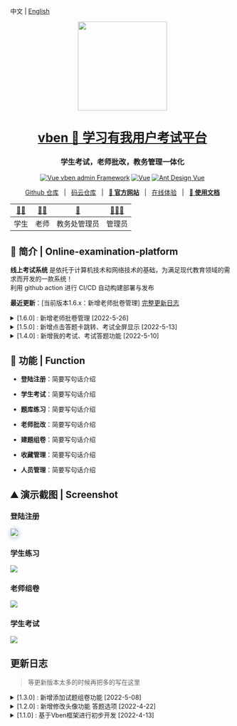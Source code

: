 中文   |   [English](./README.zh-CN.md)

<div align="center"> 
<!--  <a href="https://github.com/anncwb/vue-vben-admin"> <img alt="VbenAdmin Logo" width="200" src="https://anncwb.github.io/anncwb/images/logo.png"> </a> -->
  <a href="https://h-sina.404name.top"> <img width="200" src='https://img-blog.csdnimg.cn/390269990549419b9122f60c92ecf082.png'> </a>  
  <br>
</div>

<h1 align="center"><a href="https://h-sina.404name.top" target="_blank">vben  🚀  学习有我用户考试平台</a></h1>
<h3 align="center">学生考试，老师批改，教务管理一体化</h3>


<p align="center">
    <a href="https://github.com/vbenjs/vue-vben-admin" target="_blank"><img src="https://img.shields.io/badge/Vue vben admin-Framework-brightgreen" alt="Vue vben admin Framework"></a>
    <a href="https://github.com/vuejs/vue"><img src="https://img.shields.io/badge/Vue-Framework-orange" alt="Vue"></a>
    <a href="https://2x.antdv.com/components/overview"><img src="https://img.shields.io/badge/Ant Design Vue-UI-blue" alt="Ant Design Vue"></a>
   <!-- 
    <a href="https://www.oracle.com/technetwork/java/javase/downloads/index.html"><img src="https://img.shields.io/badge/JDK-8+-green.svg" alt="jdk 8+"></a>
    <a href="https://gitee.com/erupt/erupt"><img src="https://gitee.com/erupt/erupt/badge/star.svg?theme=dark" alt="Gitee star"></a>
    <a href="https://gitee.com/erupt/erupt"><img src="https://gitee.com/erupt/erupt/badge/fork.svg?theme=dark" alt="Gitee fork"></a>
    <a href="https://github.com/erupts/erupt"><img src="https://img.shields.io/github/stars/erupts/erupt?style=social" alt="GitHub stars"></a>
    <a href="https://github.com/erupts/erupt"><img src="https://img.shields.io/github/forks/erupts/erupt?style=social" alt="GitHub forks"></a> 
  -->
  
</p>

<p align="center">
    <a href="https://github.com/h-sina/Online-examination-platform">Github 仓库</a> &nbsp; | &nbsp; 
    <a href="https://gitee.com/hsina/online-examination-platform">码云仓库</a> &nbsp; | &nbsp; 
    <a href="https://h-sina.404name.top" target="_blank"><b>🦅 官方网站</b></a> &nbsp; | &nbsp; 
    <a href="https://h-sina.404name.top" target="_blank">在线体验</a> &nbsp; | &nbsp; 
    <a href="https://h-sina.404name.top" target="_blank"><b>📕 使用文档</b></a>
</p>

  
<div align="center">

| [👩‍🎓](./学生) | [👩‍🏫](./老师) | [🛂](./教务处管理员) | [👨🏿‍💻](./管理员)
| :---------------------------------------------------------------------------------------: | :----------------------------------------------------------------------------: | :-------------------------------------------------------------------: | :----------------------------------------------------------------------------: | 
| 学生 | 老师 | 教务处管理员 | 管理员
  
</div>

## 🚀 简介 | Online-examination-platform
**线上考试系统** 是依托于计算机技术和网络技术的基础，为满足现代教育领域的需求而开发的一款系统！</br>
利用 github action 进行 CI/CD 自动构建部署与发布

**最近更新**：[当前版本1.6.x：新增老师批卷管理] [完整更新日志](#更新日志)

<details>
<summary>[1.6.0] : 新增老师批卷管理 [2022-5-26] </summary>
  
- 【特性】新增老师批卷管理
- 【修复】解决github action打包上传失败
- 【修复】文件命名错误
- 【测试】打包出错测试
</details>

<details>
<summary>[1.5.0] : 新增点击答题卡跳转、考试全屏显示 [2022-5-13] </summary>
  
- 【特性】新增点击答题卡跳转
- 【特性】考试全屏显示
- 【修复】答题后填为空答题卡仍为填态的bug
- 【修复】进入试卷题目序号错误的bug
- 【修复】答题卡点击之后的bug
- 【修复】修复组卷bug
- 【修改】修改空白bug
- 【修改】修改学生主页
</details>

<details>
<summary>[1.4.0] : 新增我的考试、考试答题功能 [2022-5-10] </summary>

- 【特性】建题知识模糊查询
- 【特性】完善我的考试模块
- 【特性】完成我的班级功能 知识点模块
- 【修复】进入试卷题目序号错误的bug
- 【修改】修改CI/CD配置node版本
- 【修改】修改路由配置-引入路径
- 【修改】修改配置-node版本14.17.0
- 【测试】CI/CD部署测试
</details>



## 🌈 功能 | Function
+ **登陆注册**：简要写句话介绍

+ **学生考试**：简要写句话介绍

+ **题库练习**：简要写句话介绍

+ **老师批改**：简要写句话介绍

+ **建题组卷**：简要写句话介绍

+ **收藏管理**：简要写句话介绍

+ **人员管理**：简要写句话介绍

## ⛰ 演示截图 | Screenshot
### 登陆注册
<a href="" target="_blank" style="border: 1px #ced8e4 solid; border-radius: 20px; box-shadow: 0 0 10px 2px #bdcee0;">![](https://img-blog.csdnimg.cn/c9b4281bb9604c28835738ba4596a91a.gif)</a>

### 学生练习
![](https://img-blog.csdnimg.cn/a4ec648b81984ad38ee0ae79317277ac.gif)
### 老师组卷
![](https://img-blog.csdnimg.cn/2154ec835ad04a9590c9ccc4a17dcb0c.gif)
### 学生考试
![](https://img-blog.csdnimg.cn/fbf87d75d8844a729b48567150f217aa.gif)
<!--
<table>
    <tr>
        <td colspan="2"><img src="https://img-blog.csdnimg.cn/390269990549419b9122f60c92ecf082.png"/></td>
        <td colspan="2"><img src="https://img-blog.csdnimg.cn/390269990549419b9122f60c92ecf082.png"/></td>
    </tr>
</table>
-->

## 更新日志
> 等更新版本太多的时候再把多的写在这里


<details>
<summary>[1.3.0] : 新增添加试题组卷功能 [2022-5-08] </summary>

- 【特性】抽象建题组卷模块的公共代码
- 【特性】新增扫码预览、美化建题功能UI
- 【特性】教师主页部分的试题增删查改功能
- 【修复】删除不必要的页面
- 【修复】修改我的考试我的班级bug
</details>

<details>
<summary>[1.2.0] : 新增修改头像功能 答题选项 [2022-4-22] </summary>

- 【特性】新增修改头像功能 答题选项
- 【特性】增加对选择的判断 查看，删除，排序按钮 
- 【特性】美化试题详情页面
- 【特性】完成了错题管理，题库训练，收藏管理模块
- 【修复】修改readme解决冲突
</details>

<details>
<summary>[1.1.0] : 基于Vben框架进行初步开发 [2022-4-13] </summary>

- 【特性】在原本登录模块上添加了权限管理
- 【特性】渲染了消息盒子，修改了头像和性别
- 【修复】修改了登录和权限管理的接口地址
- 【修复】修改了title

</details>
